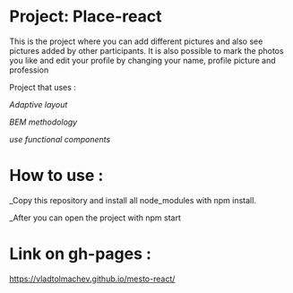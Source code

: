 # Project: Place-react

This is the project where you can add different pictures and also see pictures added by other participants. It is also possible to mark the photos you like and edit your profile by changing your name, profile picture and profession

Project that uses :

_Adaptive layout_

_BEM methodology_

_use functional components_

# How to use :

\_Copy this repository and install all node_modules with npm install.

\_After you can open the project with npm start

# Link on gh-pages :

https://vladtolmachev.github.io/mesto-react/
